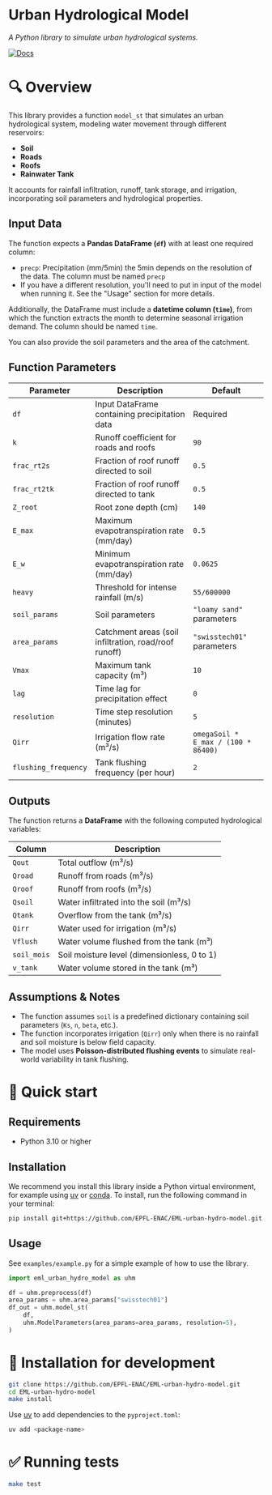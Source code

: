 # Urban Hydrological Model

_A Python library to simulate urban hydrological systems._

[![Docs](https://github.com/EPFL-ENAC/EML-urban-hydro-model/actions/workflows/docs.yaml/badge.svg)](https://epfl-enac.github.io/EML-urban-hydro-model/)


# 🔍 Overview

This library provides a function `model_st` that simulates an urban hydrological system, modeling water movement through different reservoirs:
- **Soil**
- **Roads**
- **Roofs**
- **Rainwater Tank**

It accounts for rainfall infiltration, runoff, tank storage, and irrigation, incorporating soil parameters and hydrological properties.


## Input Data

The function expects a **Pandas DataFrame (`df`)** with at least one required column:
- `precp`: Precipitation (mm/5min) the 5min depends on the resolution of the data. The column must be named `precp`
-  If you have a different resolution, you'll need to put in input of the model when running it. See the "Usage" section for more details.

Additionally, the DataFrame must include a **datetime column (`time`)**, from which the function extracts the month to determine seasonal irrigation demand. The column should be named `time`.

You can also provide the soil parameters and the area of the catchment.


## Function Parameters

| Parameter     | Description                                           | Default  |
|---------------|-------------------------------------------------------|----------|
| `df`          | Input DataFrame containing precipitation data         | Required |
| `k`           | Runoff coefficient for roads and roofs                | `90` |
| `frac_rt2s`   | Fraction of roof runoff directed to soil              | `0.5` |
| `frac_rt2tk`  | Fraction of roof runoff directed to tank              | `0.5` |
| `Z_root`      | Root zone depth (cm)                                  | `140` |
| `E_max`       | Maximum evapotranspiration rate (mm/day)              | `0.5` |
| `E_w`         | Minimum evapotranspiration rate (mm/day)              | `0.0625` |
| `heavy`       | Threshold for intense rainfall (m/s)                  | `55/600000` |
| `soil_params` | Soil parameters                                       | `"loamy sand"` parameters |
| `area_params` | Catchment areas (soil infiltration, road/roof runoff) | `"swisstech01"` parameters |
| `Vmax`        | Maximum tank capacity (m³)                            | `10` |
| `lag`         | Time lag for precipitation effect                     | `0` |
| `resolution`  | Time step resolution (minutes)                        | `5` |
| `Qirr`        | Irrigation flow rate (m³/s)                           | `omegaSoil * E_max / (100 * 86400)` |
| `flushing_frequency` | Tank flushing frequency (per hour)             | `2` |


## Outputs

The function returns a **DataFrame** with the following computed hydrological variables:

| Column        | Description                                      |
|--------------|--------------------------------------------------|
| `Qout`      | Total outflow (m³/s)                              |
| `Qroad`     | Runoff from roads (m³/s)                          |
| `Qroof`     | Runoff from roofs (m³/s)                          |
| `Qsoil`     | Water infiltrated into the soil (m³/s)            |
| `Qtank`     | Overflow from the tank (m³/s)                     |
| `Qirr`      | Water used for irrigation (m³/s)                  |
| `Vflush`    | Water volume flushed from the tank (m³)           |
| `soil_mois` | Soil moisture level (dimensionless, 0 to 1)       |
| `v_tank`    | Water volume stored in the tank (m³)              |


## Assumptions & Notes

- The function assumes `soil` is a predefined dictionary containing soil parameters (`Ks`, `n`, `beta`, etc.).
- The function incorporates irrigation (`Qirr`) only when there is no rainfall and soil moisture is below field capacity.
- The model uses **Poisson-distributed flushing events** to simulate real-world variability in tank flushing.


# 🐇 Quick start

## Requirements

- Python 3.10 or higher


## Installation

We recommend you install this library inside a Python virtual environment, for example using [uv](https://github.com/astral-sh/uv) or [conda](https://docs.conda.io/projects/conda/en/latest/user-guide/install/index.html). To install, run the following command in your terminal:
```bash
pip install git+https://github.com/EPFL-ENAC/EML-urban-hydro-model.git
```

## Usage

See `examples/example.py` for a simple example of how to use the library.

```python
import eml_urban_hydro_model as uhm

df = uhm.preprocess(df)
area_params = uhm.area_params["swisstech01"]
df_out = uhm.model_st(
    df,
    uhm.ModelParameters(area_params=area_params, resolution=5),
)
```


# 💾 Installation for development

```bash
git clone https://github.com/EPFL-ENAC/EML-urban-hydro-model.git
cd EML-urban-hydro-model
make install
```

Use [uv](https://github.com/astral-sh/uv) to add dependencies to the `pyproject.toml`:

```bash
uv add <package-name>
```


# ✅ Running tests

```bash
make test
```
